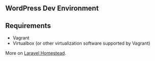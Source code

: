 WordPress Dev Environment
---

## Requirements

* Vagrant
* Virtualbox (or other virtualization software supported by Vagrant)

More on [Laravel Homestead](https://laravel.com/docs/5.7/homestead).


